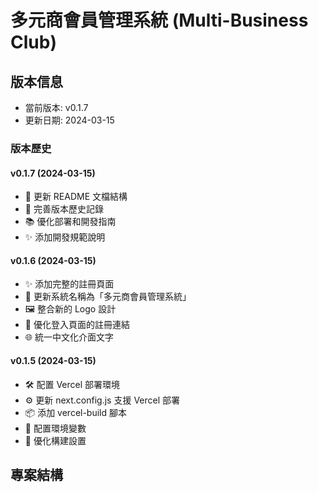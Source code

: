 # 多元商會員管理系統 (Multi-Business Club)

## 版本信息
- 當前版本: v0.1.7
- 更新日期: 2024-03-15

### 版本歷史

#### v0.1.7 (2024-03-15)
- 📝 更新 README 文檔結構
- 🔄 完善版本歷史記錄
- 📚 優化部署和開發指南
- ✨ 添加開發規範說明

#### v0.1.6 (2024-03-15)
- ✨ 添加完整的註冊頁面
- 🎨 更新系統名稱為「多元商會員管理系統」
- 🖼️ 整合新的 Logo 設計
- 🔗 優化登入頁面的註冊連結
- 🌐 統一中文化介面文字

#### v0.1.5 (2024-03-15)
- 🛠️ 配置 Vercel 部署環境
- ⚙️ 更新 next.config.js 支援 Vercel 部署
- 📦 添加 vercel-build 腳本
- 🔧 配置環境變數
- 🚀 優化構建設置

## 專案結構 